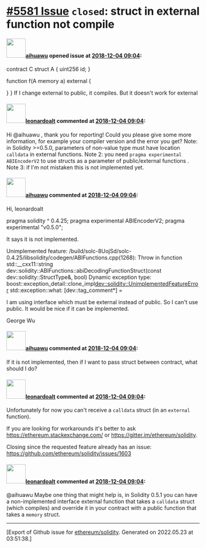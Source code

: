# [\#5581 Issue](https://github.com/ethereum/solidity/issues/5581) `closed`: struct in external function not compile

#### <img src="https://avatars.githubusercontent.com/u/40734222?v=4" width="50">[aihuawu](https://github.com/aihuawu) opened issue at [2018-12-04 09:04](https://github.com/ethereum/solidity/issues/5581):


contract C
 struct A {
    uint256 id;
 }

  function f(A memory a) external {

  }
}
If I change external to public, it compiles.
But it doesn't work for external

#### <img src="https://avatars.githubusercontent.com/u/504195?u=ce2facd14af9fd474ebff49f0d44891f56f7500f&v=4" width="50">[leonardoalt](https://github.com/leonardoalt) commented at [2018-12-04 09:04](https://github.com/ethereum/solidity/issues/5581#issuecomment-444026743):

Hi @aihuawu , thank you for reporting!
Could you please give some more information, for example your compiler version and the error you get?
Note: in Solidity >=0.5.0, parameters of non-value type must have location `calldata` in external functions.
Note 2: you need `pragma experimental ABIEncoderV2` to use structs as a parameter of public/external functions .
Note 3: if I'm not mistaken this is not implemented yet.

#### <img src="https://avatars.githubusercontent.com/u/40734222?v=4" width="50">[aihuawu](https://github.com/aihuawu) commented at [2018-12-04 09:04](https://github.com/ethereum/solidity/issues/5581#issuecomment-444056863):


Hi, leonardoalt


pragma solidity ^ 0.4.25;
pragma experimental ABIEncoderV2;
pragma experimental "v0.5.0";

It says it is not implemented.

Unimplemented feature:
/build/solc-8UojSd/solc-0.4.25/libsolidity/codegen/ABIFunctions.cpp(1268): Throw in function std::__cxx11::string dev::solidity::ABIFunctions::abiDecodingFunctionStruct(const dev::solidity::StructType&, bool)
Dynamic exception type: boost::exception_detail::clone_impl<dev::solidity::UnimplementedFeatureError>
std::exception::what: 
[dev::tag_comment*] = 


I am using interface which must be external instead of public. So I can't use public.
It would be nice if it can be implemented.

George Wu

#### <img src="https://avatars.githubusercontent.com/u/40734222?v=4" width="50">[aihuawu](https://github.com/aihuawu) commented at [2018-12-04 09:04](https://github.com/ethereum/solidity/issues/5581#issuecomment-444059428):

If it is not implemented, then if I want to pass struct between contract, what should I do?

#### <img src="https://avatars.githubusercontent.com/u/504195?u=ce2facd14af9fd474ebff49f0d44891f56f7500f&v=4" width="50">[leonardoalt](https://github.com/leonardoalt) commented at [2018-12-04 09:04](https://github.com/ethereum/solidity/issues/5581#issuecomment-444121902):

Unfortunately for now you can't receive a `calldata` struct (in an `external` function).

If you are looking for workarounds it's better to ask https://ethereum.stackexchange.com/ or https://gitter.im/ethereum/solidity.

Closing since the requested feature already has an issue: https://github.com/ethereum/solidity/issues/1603

#### <img src="https://avatars.githubusercontent.com/u/504195?u=ce2facd14af9fd474ebff49f0d44891f56f7500f&v=4" width="50">[leonardoalt](https://github.com/leonardoalt) commented at [2018-12-04 09:04](https://github.com/ethereum/solidity/issues/5581#issuecomment-444122500):

@aihuawu Maybe one thing that might help is, in Solidity 0.5.1 you can have a non-implemented interface external function that takes a `calldata` struct (which compiles) and override it in your contract with a public function that takes a `memory` struct.


-------------------------------------------------------------------------------



[Export of Github issue for [ethereum/solidity](https://github.com/ethereum/solidity). Generated on 2022.05.23 at 03:51:38.]
